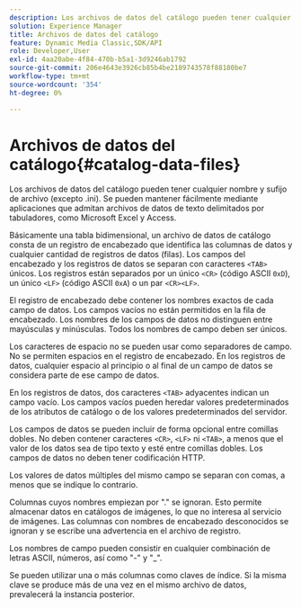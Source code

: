 ```yaml
---
description: Los archivos de datos del catálogo pueden tener cualquier nombre y sufijo de archivo (excepto .ini). Se pueden mantener fácilmente mediante aplicaciones que admitan archivos de datos de texto delimitados por tabuladores, como Microsoft Excel y Access.
solution: Experience Manager
title: Archivos de datos del catálogo
feature: Dynamic Media Classic,SDK/API
role: Developer,User
exl-id: 4aa20abe-4f84-470b-b5a1-3d9246ab1792
source-git-commit: 206e4643e3926cb85b4be2189743578f88180be7
workflow-type: tm+mt
source-wordcount: '354'
ht-degree: 0%

---
```


# Archivos de datos del catálogo{#catalog-data-files}

Los archivos de datos del catálogo pueden tener cualquier nombre y sufijo de archivo (excepto .ini). Se pueden mantener fácilmente mediante aplicaciones que admitan archivos de datos de texto delimitados por tabuladores, como Microsoft Excel y Access.

Básicamente una tabla bidimensional, un archivo de datos de catálogo consta de un registro de encabezado que identifica las columnas de datos y cualquier cantidad de registros de datos (filas). Los campos del encabezado y los registros de datos se separan con caracteres `<TAB>` únicos. Los registros están separados por un único `<CR>` (código ASCII `0xD`), un único `<LF>` (código ASCII `0xA`) o un par `<CR><LF>`.

El registro de encabezado debe contener los nombres exactos de cada campo de datos. Los campos vacíos no están permitidos en la fila de encabezado. Los nombres de los campos de datos no distinguen entre mayúsculas y minúsculas. Todos los nombres de campo deben ser únicos.

Los caracteres de espacio no se pueden usar como separadores de campo. No se permiten espacios en el registro de encabezado. En los registros de datos, cualquier espacio al principio o al final de un campo de datos se considera parte de ese campo de datos.

En los registros de datos, dos caracteres `<TAB>` adyacentes indican un campo vacío. Los campos vacíos pueden heredar valores predeterminados de los atributos de catálogo o de los valores predeterminados del servidor.

Los campos de datos se pueden incluir de forma opcional entre comillas dobles. No deben contener caracteres `<CR>`, `<LF>` ni `<TAB>`, a menos que el valor de los datos sea de tipo texto y esté entre comillas dobles. Los campos de datos no deben tener codificación HTTP.

Los valores de datos múltiples del mismo campo se separan con comas, a menos que se indique lo contrario.

Columnas cuyos nombres empiezan por &quot;.&quot; se ignoran. Esto permite almacenar datos en catálogos de imágenes, lo que no interesa al servicio de imágenes. Las columnas con nombres de encabezado desconocidos se ignoran y se escribe una advertencia en el archivo de registro.

Los nombres de campo pueden consistir en cualquier combinación de letras ASCII, números, así como &quot;-&quot; y &quot;_&quot;.

Se pueden utilizar una o más columnas como claves de índice. Si la misma clave se produce más de una vez en el mismo archivo de datos, prevalecerá la instancia posterior.
